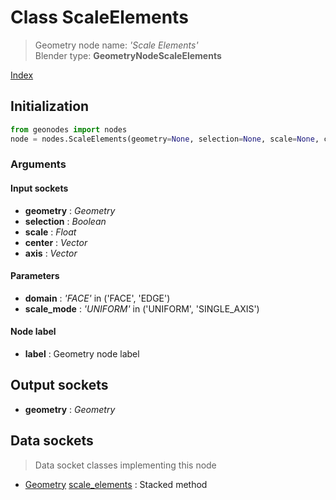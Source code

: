
# Class ScaleElements

> Geometry node name: _'Scale Elements'_<br>Blender type:  **GeometryNodeScaleElements**


[Index](/docs/index.md)

## Initialization


```python
from geonodes import nodes
node = nodes.ScaleElements(geometry=None, selection=None, scale=None, center=None, axis=None, domain='FACE', scale_mode='UNIFORM', label=None)
```


### Arguments


#### Input sockets



- **geometry** : _Geometry_
- **selection** : _Boolean_
- **scale** : _Float_
- **center** : _Vector_
- **axis** : _Vector_



#### Parameters



- **domain** : _'FACE'_ in ('FACE', 'EDGE')
- **scale_mode** : _'UNIFORM'_ in ('UNIFORM', 'SINGLE_AXIS')



#### Node label



- **label** : Geometry node label



## Output sockets



- **geometry** : _Geometry_



## Data sockets

> Data socket classes implementing this node




- [Geometry](../sockets/Geometry.md) [scale_elements](../sockets/Geometry.md#scale_elements) : Stacked method


